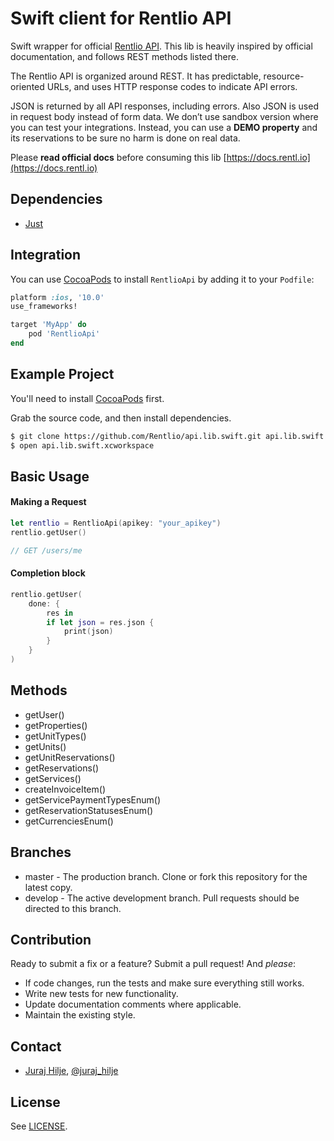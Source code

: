 Swift client for Rentlio API
==============

Swift wrapper for official [Rentlio API](https://docs.rentl.io). This lib is heavily inspired by official documentation, and follows REST methods listed there.

The Rentlio API is organized around REST. It has predictable, resource-oriented URLs, and uses HTTP response codes to indicate API errors. 

JSON is returned by all API responses, including errors. Also JSON is used in request body instead of form data. We don’t use sandbox version where you can test your integrations. Instead, you can use a **DEMO property** and its reservations to be sure no harm is done on real data. 

Please **read official docs** before consuming this lib [https://docs.rentl.io](https://docs.rentl.io)

## Dependencies

- [Just](https://github.com/JustHTTP/Just)

## Integration

You can use [CocoaPods](http://cocoapods.org) to install `RentlioApi` by adding it to your `Podfile`:
```ruby
platform :ios, '10.0'
use_frameworks!

target 'MyApp' do
    pod 'RentlioApi'
end
```

## Example Project
You'll need to install [CocoaPods](http://cocoapods.org) first.

Grab the source code, and then install dependencies.
```bash
$ git clone https://github.com/Rentlio/api.lib.swift.git api.lib.swift && cd $_
$ open api.lib.swift.xcworkspace
```

## Basic Usage

#### Making a Request
```swift
let rentlio = RentlioApi(apikey: "your_apikey")
rentlio.getUser()

// GET /users/me
```

#### Completion block
```swift
rentlio.getUser(
    done: {
        res in
        if let json = res.json {
            print(json)
        }
    }
)
```

## Methods
- getUser()
- getProperties()
- getUnitTypes()
- getUnits()
- getUnitReservations()
- getReservations()
- getServices()
- createInvoiceItem()
- getServicePaymentTypesEnum()
- getReservationStatusesEnum()
- getCurrenciesEnum()

## Branches

- master - The production branch. Clone or fork this repository for the latest copy.
- develop - The active development branch. Pull requests should be directed to this branch.

## Contribution

Ready to submit a fix or a feature? Submit a pull request! And _please_:

- If code changes, run the tests and make sure everything still works.
- Write new tests for new functionality.
- Update documentation comments where applicable.
- Maintain the existing style.

## Contact

- [Juraj Hilje](https://github.com/jurajhilje), [@juraj_hilje](https://twitter.com/juraj_hilje)

## License
See [LICENSE](https://github.com/Rentlio/api.lib.swift/blob/master/LICENSE).